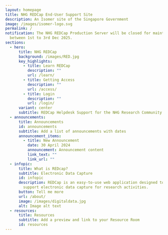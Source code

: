 ```yaml
---
layout: homepage
title: NHG REDCap End-User Support Site
description: An Isomer site of the Singapore Government
image: /images/isomer-logo.svg
permalink: /
notification: The NHG REDCap Production Server will be closed for maintenance
  between 1st to 3rd Dec 2025.
sections:
  - hero:
      title: NHG REDCap
      background: /images/RED.jpg
      key_highlights:
        - title: Learn REDCap
          description: ""
          url: /learn/
        - title: Getting Access
          description: ""
          url: /access/
        - title: Login
          description: ""
          url: /login/
      variant: center
      subtitle: REDCap Helpdesk Support for the NHG Research Community End-Users
  - announcements:
      title: Announcements
      id: announcements
      subtitle: Add a list of announcements with dates
      announcement_items:
        - title: New Announcement
          date: 30 April 2024
          announcement: Announcement content
          link_text: ""
          link_url: ""
  - infopic:
      title: What is REDcap?
      subtitle: Electronic Data Capture
      id: infopic
      description: REDCap is an easy-to-use web application designed to manage and
        support electronic data capture for research activities.
      button: Tell me more
      url: /about/
      image: /images/digitaldata.jpg
      alt: Image alt text
  - resources:
      title: Resources
      subtitle: Add a preview and link to your Resource Room
      id: resources
---
```

